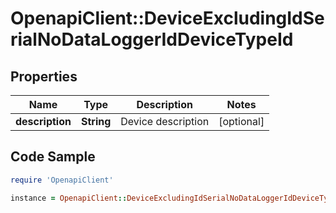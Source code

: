 # OpenapiClient::DeviceExcludingIdSerialNoDataLoggerIdDeviceTypeId

## Properties

Name | Type | Description | Notes
------------ | ------------- | ------------- | -------------
**description** | **String** | Device description | [optional] 

## Code Sample

```ruby
require 'OpenapiClient'

instance = OpenapiClient::DeviceExcludingIdSerialNoDataLoggerIdDeviceTypeId.new(description: null)
```


